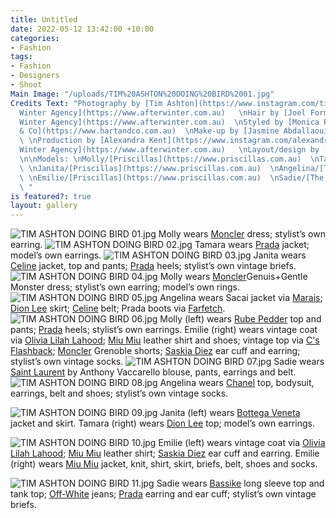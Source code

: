 ```yaml
---
title: Untitled
date: 2022-05-12 13:42:00 +10:00
categories:
- Fashion
tags:
- Fashion
- Designers
- Shoot
Main Image: "/uploads/TIM%20ASHTON%20DOING%20BIRD%2001.jpg"
Credits Text: "Photography by [Tim Ashton](https://www.instagram.com/timjohntom/)/[After
  Winter Agency](https://www.afterwinter.com.au)   \nHair by [Joel Forman](https://www.instagram.com/joelforman/)/[After
  Winter Agency](https://www.afterwinter.com.au)  \nStyled by [Monica Russell](https://www.instagram.com/monicarussell_/?hl=en)/[Hart
  & Co](https://www.hartandco.com.au)  \nMake-up by [Jasmine Abdallaoui](https://www.instagram.com/jasmineabmakeup/?hl=en)
  \ \nProduction by [Alexandra Kent](https://www.instagram.com/alexandra__kent/?hl=en)/[After
  Winter Agency](https://www.afterwinter.com.au)   \nLayout/design by [Rhiarn Schuck](https://www.instagram.com/rhiarn_/?hl=en)
  \n\nModels: \nMolly/[Priscillas](https://www.priscillas.com.au)  \nTamara/[IMG](https://www.imgmodels.com/sydney/home)
  \ \nJanita/[Priscillas](https://www.priscillas.com.au)  \nAngelina/[The Scouted](https://www.instagram.com/the.scouted/?hl=en)
  \ \nEmilie/[Priscillas](https://www.priscillas.com.au)  \nSadie/[The Scouted](https://www.instagram.com/the.scouted/?hl=en)
  \ "
is featured?: true
layout: gallery
---
```


![TIM ASHTON DOING BIRD 01.jpg](/uploads/TIM%20ASHTON%20DOING%20BIRD%2001.jpg)
Molly wears [Moncler](www.moncler.com) dress; stylist’s own earring.
![TIM ASHTON DOING BIRD 02.jpg](/uploads/TIM%20ASHTON%20DOING%20BIRD%2002.jpg)
Tamara wears [Prada](www.prada.com) jacket; model’s own earrings.
![TIM ASHTON DOING BIRD 03.jpg](/uploads/TIM%20ASHTON%20DOING%20BIRD%2003.jpg)
Janita wears [Celine](www.celine.com) jacket, top and pants; [Prada](www.prada.com) heels; stylist’s own vintage briefs.
![TIM ASHTON DOING BIRD 04.jpg](/uploads/TIM%20ASHTON%20DOING%20BIRD%2004.jpg)
Molly wears [Moncler](www.moncler.com)Genuis+Gentle Monster dress; stylist’s own earring; model’s own rings.
![TIM ASHTON DOING BIRD 05.jpg](/uploads/TIM%20ASHTON%20DOING%20BIRD%2005.jpg)
 Angelina wears Sacai jacket via [Marais](www.marais.com.au); [Dion Lee](www.dionlee.com) skirt; [Celine](www.celine.com) belt; Prada boots via [Farfetch](www.farfetch.com).
![TIM ASHTON DOING BIRD 06.jpg](/uploads/TIM%20ASHTON%20DOING%20BIRD%2006.jpg)
Molly (left) wears [Rube Pedder](www.instagram.com/rubepedder/) top and pants; [Prada](www.prada.com) heels; stylist’s own earrings.
Emilie (right) wears vintage coat via [Olivia Lilah Lahood](www.olivialilalahood.com); [Miu Miu](www.miumiu.com) leather shirt and shoes; vintage top via [C's Flashback](www.instagram.com/csflashback/?hl=en); [Moncler](www.moncler.com) Grenoble shorts; [Saskia Diez](www.saskia-diez.com) ear cuff and earring; stylist’s own vintage socks.
![TIM ASHTON DOING BIRD 07.jpg](/uploads/TIM%20ASHTON%20DOING%20BIRD%2007.jpg)
 Sadie wears [Saint Laurent](www.ysl.com) by Anthony Vaccarello blouse, pants, earrings and belt. 
![TIM ASHTON DOING BIRD 08.jpg](/uploads/TIM%20ASHTON%20DOING%20BIRD%2008.jpg)
Angelina wears [Chanel](www.chanel.com/au/) top, bodysuit, earrings, belt and shoes; stylist’s own vintage socks.


![TIM ASHTON DOING BIRD 09.jpg](/uploads/TIM%20ASHTON%20DOING%20BIRD%2009.jpg)
Janita (left) wears [Bottega Veneta](www.bottegaveneta.com) jacket and skirt.
Tamara (right) wears [Dion Lee](www.dionlee.com) top; model’s own earrings. 



![TIM ASHTON DOING BIRD 10.jpg](/uploads/TIM%20ASHTON%20DOING%20BIRD%2010.jpg)
Emilie (left) wears vintage coat via [Olivia Lilah Lahood](www.olivialilalahood.com); [Miu Miu](www.miumiu.com) leather shirt; [Saskia Diez](www.saskia-diez.com) ear cuff and earring.
Emilie (right) wears [Miu Miu](www.miumiu.com) jacket, knit, shirt, skirt, briefs, belt, shoes and socks.


![TIM ASHTON DOING BIRD 11.jpg](/uploads/TIM%20ASHTON%20DOING%20BIRD%2011.jpg)
Sadie wears [Bassike](bassike.com) long sleeve top and tank top; [Off-White](www.off---white.com) jeans; [Prada](www.prada.com) earring and ear cuff; stylist’s own vintage briefs. 




